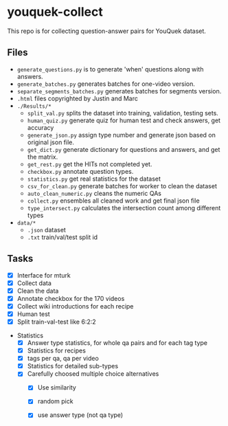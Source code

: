 # youquek-collect
This repo is for collecting question-answer pairs for YouQuek dataset.

## Files
- `generate_questions.py` is to generate 'when' questions along with answers.
- `generate_batches.py` generates batches for one-video version.
- `separate_segments_batches.py` generates batches for segments version.
- `.html` files copyrighted by Justin and Marc
- `./Results/*`
    - `split_val.py` splits the dataset into training, validation, testing sets.
    - `human_quiz.py` generate quiz for human test and check answers, get accuracy
    - `generate_json.py` assign type number and generate json based on original json file.
    - `get_dict.py` generate dictionary for questions and answers, and get the matrix.
    - `get_rest.py` get the HITs not completed yet.
    - `checkbox.py` annotate question types.
    - `statistics.py` get real statistics for the dataset
    - `csv_for_clean.py` generate batches for worker to clean the dataset
    - `auto_clean_numeric.py` cleans the numeric QAs
    - `collect.py` ensembles all cleaned work and get final json file
    - `type_intersect.py` calculates the intersection count among different types
- `data/*`
    - `.json` dataset
    - `.txt` train/val/test split id

## Tasks
- [x] Interface for mturk
- [x] Collect data
- [x] Clean the data
- [x] Annotate checkbox for the 170 videos
- [x] Collect wiki introductions for each recipe
- [x] Human test
- [x] Split train-val-test like 6:2:2 
- Statistics
    - [x] Answer type statistics, for whole qa pairs and for each tag type
    - [x] Statistics for recipes
    - [x] tags per qa, qa per video 
    - [x] Statistics for detailed sub-types 
    - [x] Carefully choosed multiple choice alternatives
        - [x] Use similarity
        - [x] random pick
        - [x] use answer type (not qa type)

